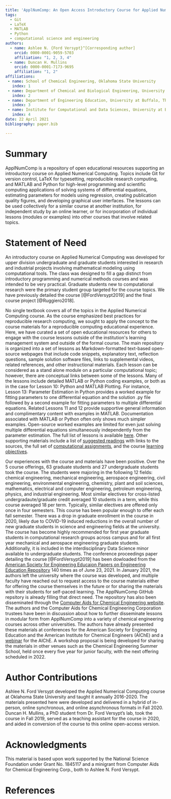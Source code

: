 ```yaml
---
title: 'ApplNumComp: An Open Access Introductory Course for Applied Numerical Computing'
tags:
  - Git
  - LaTeX
  - MATLAB
  - Python
  - computational science and engineering
authors:
  - name: Ashlee N. {Ford Versypt}^[Corresponding author]
    orcid: 0000-0001-9059-5703
    affiliation: "1, 2, 3, 4"
  - name: Duncan H. Mullins
    orcid: 0000-0001-7173-9695
    affiliation: "1, 2"
affiliations:
 - name: School of Chemical Engineering, Oklahoma State University
   index: 1
 - name: Department of Chemical and Biological Engineering, University at Buffalo, The State University of New York
   index: 2
 - name: Department of Engineering Education, University at Buffalo, The State University of New York
   index: 3
 - name: Institute for Computational and Data Sciences, University at Buffalo, The State University of New York
   index: 4   
date: 22 April 2021
bibliography: paper.bib

---
```


# Summary
ApplNumComp is a repository of open educational resources supporting an introductory course on Applied Numerical Computing. Topics include Git for version control, LaTeX for typesetting, reproducible research computing, and MATLAB and Python for high-level programming and scientific computing applications of solving systems of differential equations, estimating parameters for models using regression, creating publication quality figures, and developing graphical user interfaces. The lessons can be used collectively for a similar course at another institution, for independent study by an online learner, or for incorporation of individual lessons (modules or examples) into other courses that involve related topics. 
 
# Statement of Need
An introductory course on Applied Numerical Computing was developed for upper division undergraduate and graduate students interested in research and industrial projects involving mathematical modeling using computational tools. The class was designed to fill a gap distinct from introductory programming and numerical methods courses and was intended to be very practical. Graduate students new to computational research were the primary student group targeted for the course topics. We have previously detailed the course [@FordVersypt2019] and the final course project [@Ruggiero2018].

No single textbook covers all of the topics in the Applied Numerical Computing course. As the course emphasized best practices for reproducible research computing, we sought to apply the concept to the course materials for a reproducible computing educational experience. Here, we have curated a set of open educational resources for others to engage with the course lessons outside of the institution's learning management system and outside of the formal course. The main repository is organized into a set of lessons as Markdown-formatted text-based open-source webpages that include code snippets, explanatory text, reflection questions, sample solution software files, links to supplemental videos, related references, and other instructional materials. Each lesson can be considered as a stand alone module on a particular computational topic; however, there are conceptual links between some of the lessons. Many of the lessons include detailed MATLAB or Python coding examples, or both as in the case for Lesson 10: Python and MATLAB Plotting. For instance, Lesson 13: Parameter Estimation in Python provides a worked example for fitting parameters to one differential equation and the solution .py file followed by a second example for fitting parameters to multiple differential equations. Related Lessons 11 and 12 provide supportive general information and complimentary content with examples in MATLAB. Documentation associated with MATLAB or Python often only shows much simpler examples. Open-source worked examples are limited for even just solving multiple differential equations simultaneously independently from the parameter estimation. The full list of lessons is available [here](https://github.com/ashleefv/ApplNumComp#lessons). Other supporting materials include a list of [suggested readings](https://github.com/ashleefv/ApplNumComp/blob/master/RecommendedReading.md) with links to the sources, the full set of [computational assignments](https://github.com/ashleefv/ApplNumComp#computational-assignments), and the course [learning objectives](https://github.com/ashleefv/ApplNumComp#course-learning-objectives).

Our experiences with the course and materials have been positive. Over the 5 course offerings, 63 graduate students and 27 undergraduate students took the course. The students were majoring in the following 12 fields: chemical engineering, mechanical engineering, aerospace engineering, civil engineering, environmental engineering, chemistry, plant and soil sciences, mathematics, electrical and computer engineering, petroleum engineering, physics, and industrial engineering. Most similar electives for cross-listed undergradaute/graduate credit averaged 10 students in a term, while this course averaged 18 per term. Typically, similar electives are offered only once in four semesters. This course has been popular enough to offer each fall semester. There was a drop in graduate enrollment in the course in 2020, likely due to COVID-19 induced reductions in the overall number of new graduate students in science and engineering fields at the university. The course has become highly recommended for first year graduate students in computational research groups across campus and for all first year mechanical and aerospace engineering graduate students. Additionally, it is included in the interdisciplinary Data Science minor available to undergraduate students. The conference proceedings paper detailing the course [@FordVersypt2019] has been dowloaded from the [American Society for Engineering Educaion Papers on Engineering Education Repository](https://peer.asee.org/an-interdisciplinary-elective-course-to-build-computational-skills-for-mathematical-modeling-in-science-and-engineering) 140 times as of June 23, 2021. In January 2021, the authors left the university where the course was developed, and multiple faculty have reached out to request access to the course materials either for offering the course themselves in the future or for sharing the materials with their students for self-paced learning. The ApplNumComp GitHub repsitory is already filling that direct need. The repository has also been disseminated through the [Computer Aids for Chemical Engineering website](https://cache.org/computational-tools-development). The authors and the Computer Aids for Chemical Engineering Corporation trustees have been in discussion about how to further disseminate lessons in modular form from ApplNumComp into a variety of chemical engineering courses across other universities. The authors have already presented these materials at conferences for the American Society for Engineering Education and the American Institute for Chemical Engineers (AIChE) and a [webinar]( https://www.aiche.org/academy/webinars/teaching-computational-skills-chemical-engineers) for the AIChE. A workshop proposal is being developed for sharing the materials in other venues such as the Chemical Engineering Summer School, held once every five year for junior faculty, with the next offering scheduled in 2022.
 
# Author Contributions
Ashlee N. Ford Versypt developed the Applied Numerical Computing course at Oklahoma State University and taught it annually 2016-2020. The materials presented here were developed and delivered in a hybrid of in-person, online synchronous, and online asynchronous formats in Fall 2020. Duncan H. Mullins, a PhD student from Dr. Ford Versypt’s lab, took the course in Fall 2019, served as a teaching assistant for the course in 2020, and aided in conversion of the course to this online open-access version.

# Acknowledgments
This material is based upon work supported by the National Science Foundation under Grant No. 1845117 and a minigrant from Computer Aids for Chemical Engineering Corp., both to Ashlee N. Ford Versypt.

# References
